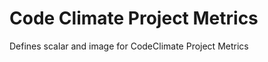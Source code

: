 Code Climate Project Metrics
============================

Defines scalar and image for CodeClimate Project Metrics